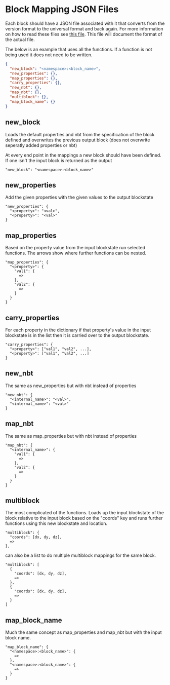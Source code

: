 # Block Mapping JSON Files

Each block should have a JSON file associated with it that converts from the version format to the universal format and back again. For more information on how to read these files see [this file](reader/README.md). This file will document the format of the actual file.

The below is an example that uses all the functions. If a function is not being used it does not need to be written.

```json
{
  "new_block": "<namespace>:<block_name>",
  "new_properties": {},
  "map_properties": {},
  "carry_properties": {},
  "new_nbt": {},
  "map_nbt": {},  
  "multiblock": {},
  "map_block_name": {}
}
```

## new_block

Loads the default properties and nbt from the specification of the block defined and overwrites the previous output block (does not overwrite seperatly added properties or nbt)

At every end point in the mappings a new block should have been defined. If one isn't the input block is returned as the output

`"new_block": "<namespace>:<block_name>"`

## new_properties

Add the given properties with the given values to the output blockstate

```
"new_properties": {
  "<property>": "<val>",
  "<property>": "<val>"
}
```

## map_properties

Based on the property value from the input blockstate run selected functions. The arrows show where further functions can be nested.

```
"map_properties": {
  "<property>": {
    "val1": {
      =>
    },
    "val2": {
      =>
    }
  }
}
```

## carry_properties

For each property in the dictionary if that property's value in the input blockstate is in the list then it is carried over to the output blockstate.

```
"carry_properties": {
  "<property>": ["val1", "val2", ...],
  "<property>": ["val1", "val2", ...]
}
```

## new_nbt

The same as new_properties but with nbt instead of properties

```
"new_nbt": {
  "<internal_name>": "<val>",
  "<internal_name>": "<val>"
}
```

## map_nbt

The same as map_properties but with nbt instead of properties

```
"map_nbt": {
  "<internal_name>": {
    "val1": {
      =>
    },
    "val2": {
      =>
    }
  }
}
```

## multiblock

The most complicated of the functions. Loads up the input blockstate of the block relative to the input block based on the "coords" key and runs further functions using this new blockstate and location.

```
"multiblock": {
  "coords": [dx, dy, dz],
  =>
},
```

can also be a list to do multiple multiblock mappings for the same block.

```
"multiblock": [
  {
    "coords": [dx, dy, dz],
    =>
  },
  {
    "coords": [dx, dy, dz],
    =>
  }
]
```

## map_block_name

Much the same concept as map_properties and map_nbt but with the input block name.

```
"map_block_name": {
  "<namespace>:<block_name>": {
    =>
  },
  "<namespace>:<block_name>": {
    =>
  }
}
```
